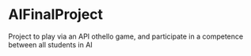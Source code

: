 # AIFinalProject
Project to play via an API othello game, and participate in a competence between all students in AI
